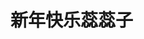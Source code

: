 # 新年快乐蕊蕊子
<html>
<head lang="en">
    <meta charset="UTF-8">
    <title>新年快乐蕊蕊子</title>
    <style type="text/css">
        *{padding: 0;
        margin: 0;}
        body,html{height:100%;}
    
        body{background-image: url("images/beijing.jpg");background-size: 100% 100%;}
        #box{width: 400px;
            height: 400px;
            position: fixed;
            left: 0;
            right: 0;
            top:0;
            bottom: 0;
            margin: auto;
            transform-style: preserve-3d;
            transform: rotateX(0deg) rotateY(0deg);
            animation: go 45s linear infinite;
           }
        #box img{width: 260px;
                 height: 560px;
                 position: absolute;
                 left: 0;
                 top: 0;
        }
        #box:hover{
            animation-play-state: paused;}
        #box img:nth-child(1):hover{transform: scale(2,2);}
        #box img:nth-child(2):hover{ transform: scale(2,2);}
        #box img:nth-child(3):hover{ transform: scale(2,2);}
        #box img:nth-child(4):hover{ transform: scale(2,2);}
        #box img:nth-child(5):hover{ transform: scale(2,2);}
        #box img:nth-child(6):hover{ transform: scale(2,2);}
        #box img:nth-child(7):hover{ transform: scale(2,2);}
        #box img:nth-child(8):hover{ transform: scale(2,2);}
        #box img:nth-child(9):hover{ transform: scale(2,2);}
        #box img:nth-child(10):hover{ transform: scale(2,2);}
        #box img:nth-child(1){
            transform: rotateY(0deg) translateZ(650px);}
        #box img:nth-child(2){
            transform: rotateY(36deg) translateZ(650px);}
        #box img:nth-child(3){
            transform: rotateY(72deg) translateZ(650px);}
        #box img:nth-child(4){
            transform: rotateY(108deg) translateZ(650px);}
        #box img:nth-child(5){
            transform: rotateY(144deg) translateZ(650px);}
        #box img:nth-child(6){
            transform: rotateY(180deg) translateZ(650px);}
        #box img:nth-child(7){
            transform: rotateY(216deg) translateZ(650px);}
        #box img:nth-child(8){
            transform: rotateY(252deg) translateZ(650px);}
        #box img:nth-child(9){
            transform: rotateY(288deg) translateZ(650px);}
        #box img:nth-child(10){
            transform: rotateY(324deg) translateZ(650px);}
		@keyframes go {
		    0%{transform: rotateX(0deg) rotateY(0deg);}
		    25%{transform: rotateX(20deg) rotateY(180deg);}
		    50%{transform: rotateX(0deg) rotateY(360deg);}
		    75%{transform: rotateX(-20deg) rotateY(540deg);}
		    100%{transform: rotateX(0deg) rotateY(720deg);}
		}
    </style>
</head>
	<body>
		<div id="box">
		    <img src="images/1.jpg">
		    <img src="images/2.jpg">
		    <img src="images/3.jpg">
		    <img src="images/4.jpg">
		    <img src="images/5.jpg">
		    <img src="images/6.jpg">
		    <img src="images/7.jpg">
		    <img src="images/8.jpg">
		    <img src="images/9.jpg">
		    <img src="images/10.jpg">
		</div>
    <audio controls>
          <source src="music/123.ogg" type="audio/ogg">
          <source src="music/123.mp3" type="audio/mpeg">
    </audio>
	</body>
</html>
